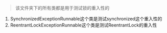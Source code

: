> 该文件夹下的所有类都是用于测试锁的重入性的

1. SynchronizedExceptionRunnable这个类是测试synchronized这个重入性的
2. ReentrantLockExceptionRunnable这个类是测试ReentrantLock的重入性


